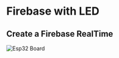 # Firebase with LED

## Create a Firebase RealTime 

![Esp32 Board](https://github.com/Theara-Seng/IOT_ESP32/blob/main/telegram_bot/image/firebase.png)

